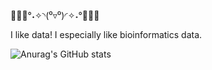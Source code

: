 🖤🤍💜°˖✧◝(⁰▿⁰)◜✧˖°💜🤍🖤

I like data! I especially like bioinformatics data.

![Anurag's GitHub stats](https://github-readme-stats.vercel.app/api?username=riley-seoyoon&show_icons=true&theme=radical)
